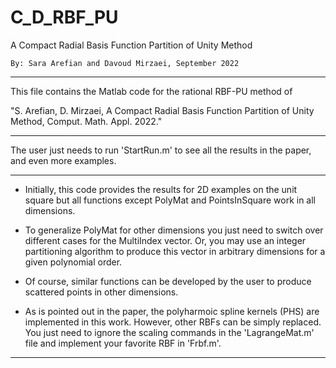 # C_D_RBF_PU
A Compact Radial Basis Function Partition of Unity Method

    By: Sara Arefian and Davoud Mirzaei, September 2022

------------

This file contains the Matlab code for the rational RBF-PU method of
 
"S. Arefian, D. Mirzaei, A Compact Radial Basis Function Partition of Unity Method, Comput. Math. Appl. 2022."

------------

The user just needs to run 'StartRun.m' to see all the results in the paper, and even more examples. 

------------

 
- Initially, this code provides the results for 2D examples on the unit square but all functions except PolyMat and PointsInSquare work in all dimensions. 

- To generalize PolyMat for other dimensions you just need to switch over different cases for the MultiIndex vector. Or, you may use an integer partitioning algorithm to produce this vector in arbitrary dimensions for a given polynomial order. 

- Of course, similar functions can be developed by the user to produce scattered points in other dimensions. 

- As is pointed out in the paper, the polyharmoic spline kernels (PHS) are implemented in this work. However, other RBFs can be simply replaced. You just need to ignore the scaling commands in the 'LagrangeMat.m' file and implement your favorite RBF in 'Frbf.m'. 

------------
